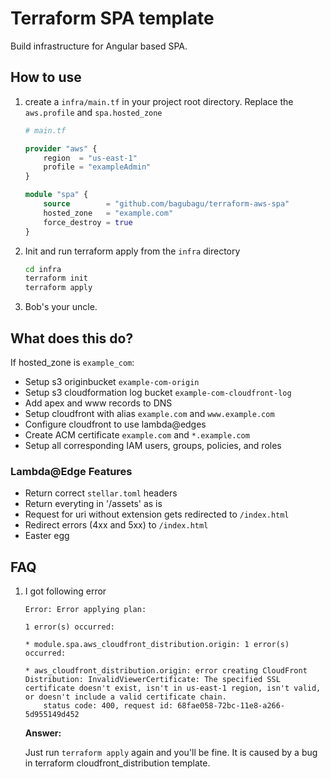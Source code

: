 # Terraform SPA template

Build infrastructure for Angular based SPA.

## How to use

1.  create a `infra/main.tf` in your project root directory. Replace the `aws.profile` and `spa.hosted_zone`

    ```terraform
    # main.tf

    provider "aws" {
        region  = "us-east-1"
        profile = "exampleAdmin"
    }

    module "spa" {
        source        = "github.com/bagubagu/terraform-aws-spa"
        hosted_zone   = "example.com"
        force_destroy = true
    }
    ```

1.  Init and run terraform apply from the `infra` directory

    ```bash
    cd infra
    terraform init
    terraform apply
    ```

1.  Bob's your uncle.

## What does this do?

If hosted_zone is `example_com`:

- Setup s3 originbucket `example-com-origin`
- Setup s3 cloudformation log bucket `example-com-cloudfront-log`
- Add apex and www records to DNS
- Setup cloudfront with alias `example.com` and `www.example.com`
- Configure cloudfront to use lambda@edges
- Create ACM certificate `example.com` and `*.example.com`
- Setup all corresponding IAM users, groups, policies, and roles

### Lambda@Edge Features

- Return correct `stellar.toml` headers
- Return everyting in '/assets' as is
- Request for uri without extension gets redirected to `/index.html`
- Redirect errors (4xx and 5xx) to `/index.html`
- Easter egg

## FAQ

1.  I got following error

    ```
    Error: Error applying plan:

    1 error(s) occurred:

    * module.spa.aws_cloudfront_distribution.origin: 1 error(s) occurred:

    * aws_cloudfront_distribution.origin: error creating CloudFront Distribution: InvalidViewerCertificate: The specified SSL certificate doesn't exist, isn't in us-east-1 region, isn't valid, or doesn't include a valid certificate chain.
        status code: 400, request id: 68fae058-72bc-11e8-a266-5d955149d452
    ```


    __Answer:__

    Just run `terraform apply` again and you'll be fine. It is caused by a bug in terraform cloudfront_distribution template.
